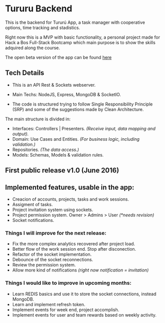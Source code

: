 # Tururu Backend
This is the backend for Tururú App, a task manager with cooperative options, time tracking and stadistics.

Right now this is a MVP with basic functionality, a personal project made for Hack a Bos Full-Stack Bootcamp
which main purpose is to show the skills adquired along the course.

The open beta version of the app can be found [here](https://feraiwa.github.io/tururu)

## Tech Details
* This is an API Rest & Sockets webserver.
* Main Techs: NodeJS, Express, MongoDB & SocketIO.

* The code is structured trying to follow Single Responsibility Principle (SRP) and
some of the suggestions made by Clean Architecture.

The main structure is divided in: 
- Interfaces: Controllers | Presenters. _(Receive input, data mapping and output)._
- Domain: Use Cases and Entities. _(For business logic, including validation.)_
- Repositories. _(The data access.)_
- Models: Schemas, Models & validation rules.


## First public release v1.0 (June 2016)

## Implemented features, usable in the app:
* Creacion of accounts, projects, tasks and work sessions.
* Assigment of tasks.
* Project invitation system using sockets.
* Project permission system. Owner > Admins > User _(*needs revision)_
* Socket notifications.


### Things I will improve for the next release:
* Fix the more complex analytics recovered after project load.
* Better flow of the work session end. Stop after disconection.
* Refactor of the socket implementation.
* Debounce of the socket reconnections.
* Review the permission system.
* Allow more kind of notifications _(right now notification = invitation)_

### Things I would like to improve in upcoming months:
* Learn REDIS basics and use it to store the socket connections, instead MongoDB.
* Learn and implement refresh token.
* Implement events for week end, project accomplish.
* Implement events for user and team rewards based on weekly activity.
